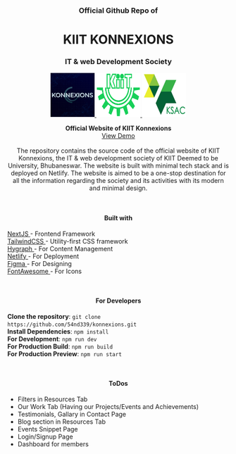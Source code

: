 <h3 align="center">Official Github Repo of</h3>
<h1 align="center">KIIT KONNEXIONS</h1>
<h3 align="center">IT & web Development Society</h3>

<p align="center">
  <a href="https://konnexions.netlify.app">
    <img src="public/logos/grplogo2.png" alt="Konnexions Logo" width="100" height="100">
  </a>
  <a href="https://kiit.ac.in/">
    <img src="public/logos/kiit-logo-png.png" alt="KIIT Logo" width="100" height="100">
  </a>
  <a href="https://ksac.kiit.ac.in/">
    <img src="public/logos/KSAC_logo.png" alt="KSAC_logo" width="100" height="100">
  </a>
</p>

<p align="center">
  <strong>Official Website of KIIT Konnexions</strong> <br />
  <a href="https://konnexions.netlify.app">View Demo</a>
  <br />
  <br />
  The repository contains the source code of the official website of KIIT Konnexions, the IT & web development society of KIIT Deemed to be University, Bhubaneswar. The website is built with minimal tech stack and is deployed on Netlify. The website is aimed to be a one-stop destination for all the information regarding the society and its activities with its modern and minimal design.
</p>
<br />

<h4 align="center">Built with</h4>
<p>
  <a href="https://nextjs.org/"> NextJS </a> - Frontend Framework <br />
  <a href="https://tailwindcss.com/"> TailwindCSS </a> - Utility-first CSS framework <br />
  <a href="https://hyvor.com/hygraph"> Hygraph </a> - For Content Management <br />
  <a href="https://www.netlify.com/"> Netlify </a> - For Deployment <br />
  <a href="https://www.figma.com/"> Figma </a> - For Designing <br />
  <a href="https://fontawesome.com/"> FontAwesome </a> - For Icons <br />
</p>
<br />

<h4 align="center">For Developers</h4>
<p>
  <strong>Clone the repository</strong>:
  <code>git clone https://github.com/54nd339/konnexions.git</code> <br />
  <strong>Install Dependencies</strong>:
  <code>npm install</code> <br />
  <strong>For Development</strong>: 
  <code>npm run dev</code> <br />
  <strong>For Production Build</strong>:
  <code>npm run build</code> <br />
  <strong>For Production Preview</strong>:
  <code>npm run start</code> <br />
</p>
<br />

<h4 align="center">ToDos</h4>
<p>
  <ul>
    <li> Filters in Resources Tab </li>
    <li> Our Work Tab (Having our Projects/Events and Achievements) </li>
    <li> Testimonials, Gallary in Contact Page </li>
    <li> Blog section in Resources Tab </li>
    <li> Events Snippet Page </li>
    <li> Login/Signup Page </li>
    <li> Dashboard for members </li>
  </ul>
</p>
<br />

